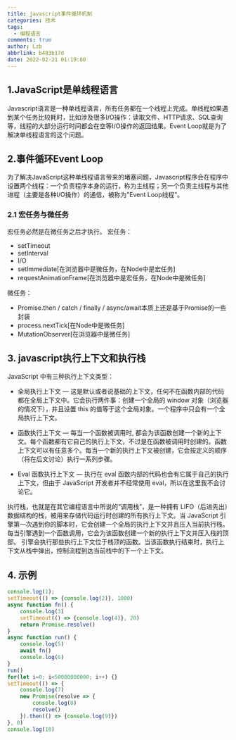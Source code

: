 ```yaml
---
title: javascript事件循环机制
categories: 技术
tags:
  - 编程语言
comments: true
author: Lzb
abbrlink: b483b17d
date: 2022-02-21 01:19:00
---
```

## 1.JavaScript是单线程语言

Javascript语言是一种单线程语言，所有任务都在一个线程上完成。单线程如果遇到某个任务比较耗时，比如涉及很多I/O操作：读取文件、HTTP请求、SQL查询等，线程的大部分运行时间都会在空等I/O操作的返回结果。Event Loop就是为了解决单线程语言的这个问题。

## 2.事件循环Event Loop

为了解决JavaScript这种单线程语言带来的堵塞问题，Javascript程序会在程序中设置两个线程：一个负责程序本身的运行，称为主线程；另一个负责主线程与其他进程（主要是各种I/O操作）的通信，被称为"Event Loop线程"。

### 2.1 宏任务与微任务

宏任务必然是在微任务之后才执行。
宏任务：
- setTimeout
- setInterval
- I/O
- setImmediate[在浏览器中是微任务，在Node中是宏任务]
- requestAnimationFrame[在浏览器中是宏任务，在Node中是微任务]

微任务：
- Promise.then / catch / finally / async/await本质上还是基于Promise的一些封装
- process.nextTick[在Node中是微任务]
- MutationObserver[在浏览器中是微任务]

## 3. javascript执行上下文和执行栈

JavaScript 中有三种执行上下文类型：

- 全局执行上下文 — 这是默认或者说基础的上下文，任何不在函数内部的代码都在全局上下文中。它会执行两件事：创建一个全局的 window 对象（浏览器的情况下），并且设置 this 的值等于这个全局对象。一个程序中只会有一个全局执行上下文。

- 函数执行上下文 — 每当一个函数被调用时, 都会为该函数创建一个新的上下文。每个函数都有它自己的执行上下文，不过是在函数被调用时创建的。函数上下文可以有任意多个。每当一个新的执行上下文被创建，它会按定义的顺序（将在后文讨论）执行一系列步骤。

- Eval 函数执行上下文 — 执行在 eval 函数内部的代码也会有它属于自己的执行上下文，但由于 JavaScript 开发者并不经常使用 eval，所以在这里我不会讨论它。

执行栈，也就是在其它编程语言中所说的“调用栈”，是一种拥有 LIFO（后进先出）数据结构的栈，被用来存储代码运行时创建的所有执行上下文。当 JavaScript 引擎第一次遇到你的脚本时，它会创建一个全局的执行上下文并且压入当前执行栈。每当引擎遇到一个函数调用，它会为该函数创建一个新的执行上下文并压入栈的顶部。
引擎会执行那些执行上下文位于栈顶的函数。当该函数执行结束时，执行上下文从栈中弹出，控制流程到达当前栈中的下一个上下文。

## 4. 示例
```javascript
console.log(1);
setTimeout(() => {console.log(2)}, 1000)
async function fn() {
    console.log(3)
    setTimeout(() => {console.log(4)}, 20)
    return Promise.resolve()
}
async function run() {
    console.log(5)
    await fn()
    console.log(6)
}
run()
for(let i=0; i<50000000000; i++) {}
setTimeout(() => {
    console.log(7)
    new Promise(resolve => {
        console.log(8)
        resolve()
    }).then(() => {console.log(9)})
}, 0)
console.log(10)
```

